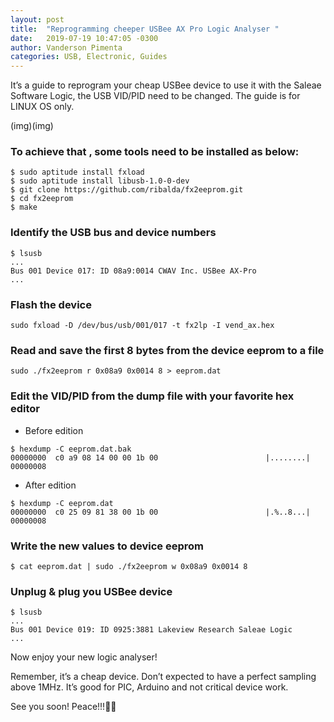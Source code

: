 ```yaml
---
layout: post
title:  "Reprogramming cheeper USBee AX Pro Logic Analyser "
date:   2019-07-19 10:47:05 -0300
author: Vanderson Pimenta
categories: USB, Electronic, Guides
---
```


It’s a guide to reprogram your cheap USBee device to use it with the Saleae Software Logic, the USB VID/PID need to be changed. The guide is for LINUX OS only.

(img)(img)

### To achieve that , some tools need to be installed as below:

```
$ sudo aptitude install fxload
$ sudo aptitude install libusb-1.0-0-dev
$ git clone https://github.com/ribalda/fx2eeprom.git
$ cd fx2eeprom
$ make
```
 
### Identify the USB bus and device numbers

```
$ lsusb
...
Bus 001 Device 017: ID 08a9:0014 CWAV Inc. USBee AX-Pro
...
```
### Flash the device
```
sudo fxload -D /dev/bus/usb/001/017 -t fx2lp -I vend_ax.hex
```
### Read and save the first 8 bytes from the device eeprom to a file
```
sudo ./fx2eeprom r 0x08a9 0x0014 8 > eeprom.dat
```
### Edit the VID/PID from the dump file with your favorite hex editor

* Before edition 
```
$ hexdump -C eeprom.dat.bak 
00000000  c0 a9 08 14 00 00 1b 00                        |........|
00000008
```
* After edition
```
$ hexdump -C eeprom.dat
00000000  c0 25 09 81 38 00 1b 00                        |.%..8...|
00000008
```
### Write the new values to device eeprom
```
$ cat eeprom.dat | sudo ./fx2eeprom w 0x08a9 0x0014 8
```
### Unplug & plug you USBee device 
```
$ lsusb
...
Bus 001 Device 019: ID 0925:3881 Lakeview Research Saleae Logic
...
```
Now enjoy your new logic analyser!

Remember, it’s a cheap device. Don’t expected to have a perfect sampling above 1MHz. It’s good for PIC, Arduino and not critical device work.

See you soon! Peace!!!🖖🏻
